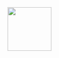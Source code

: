 <div id="header" align="center">
  <img src="[https://media.giphy.com/media/M9gbBd9nbDrOTu1Mqx/giphy.gif](https://media3.giphy.com/media/o0vwzuFwCGAFO/giphy.webp?cid=790b761132lundhs5qt10i2kqftsm2p1cesgyn3ytt0cqsde&ep=v1_gifs_search&rid=giphy.webp&ct=g)" width="100"/>
</div>
